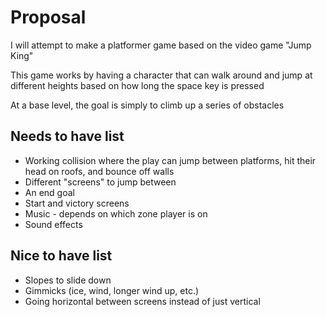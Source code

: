 # Proposal

I will attempt to make a platformer game based on the video game "Jump King"

This game works by having a character that can walk around and jump at different heights based on how long the space key is pressed

At a base level, the goal is simply to climb up a series of obstacles

## Needs to have list

- Working collision where the play can jump between platforms, hit their head on roofs, and bounce off walls
- Different "screens" to jump between
- An end goal
- Start and victory screens
- Music - depends on which zone player is on
- Sound effects

## Nice to have list

- Slopes to slide down
- Gimmicks (ice, wind, longer wind up, etc.)
- Going horizontal between screens instead of just vertical
